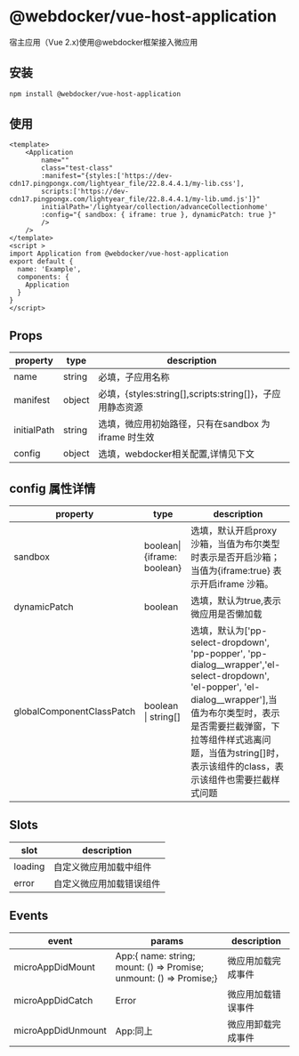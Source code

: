 # @webdocker/vue-host-application
宿主应用（Vue 2.x)使用@webdocker框架接入微应用

## 安装

```bash
npm install @webdocker/vue-host-application
```

## 使用
```vue
<template>
    <Application
        name=""
        class="test-class"
        :manifest="{styles:['https://dev-cdn17.pingpongx.com/lightyear_file/22.8.4.4.1/my-lib.css'],
        scripts:['https://dev-cdn17.pingpongx.com/lightyear_file/22.8.4.4.1/my-lib.umd.js']}"
        initialPath='/lightyear/collection/advanceCollectionhome'
        :config="{ sandbox: { iframe: true }, dynamicPatch: true }"
        />
    />
</template>
<script >
import Application from @webdocker/vue-host-application
export default {
  name: 'Example',
  components: {
    Application
  }
}
</script>
```

## Props

| property | type | description |
| ------ | --------- | --------------- |
| name | string | 必填，子应用名称 |
| manifest | object | 必填，{styles:string[],scripts:string[]}，子应用静态资源  |
| initialPath | string | 选填，微应用初始路径，只有在sandbox 为iframe 时生效 |
|config|object| 选填，webdocker相关配置,详情见下文|

## config 属性详情

| property | type | description |
| ------ |-------------|---------------|
|sandbox|boolean\| {iframe: boolean}|选填，默认开启proxy 沙箱，当值为布尔类型时表示是否开启沙箱；当值为{iframe:true} 表示开启iframe 沙箱。 |
|dynamicPatch| boolean |选填，默认为true,表示微应用是否懒加载|
|globalComponentClassPatch| boolean \| string[] | 选填，默认为['pp-select-dropdown', 'pp-popper', 'pp-dialog__wrapper','el-select-dropdown', 'el-popper', 'el-dialog__wrapper'],当值为布尔类型时，表示是否需要拦截弹窗，下拉等组件样式逃离问题，当值为string[]时，表示该组件的class，表示该组件也需要拦截样式问题 |



## Slots
| slot | description |
| ------ | --------------- |
| loading | 自定义微应用加载中组件 |
| error | 自定义微应用加载错误组件 |


## Events

| event | params | description |
| ------ |---------| --------------- |
| microAppDidMount| App:{ name: string; mount: () => Promise<void>; unmount: () => Promise<void>;} | 微应用加载完成事件 |
| microAppDidCatch | Error | 微应用加载错误事件 |
| microAppDidUnmount | App:同上 | 微应用卸载完成事件 |


  
